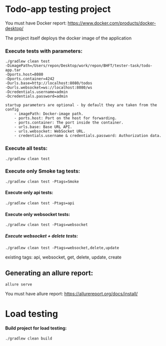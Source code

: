 # Todo-app testing project

You must have Docker report: https://www.docker.com/products/docker-desktop/

The project itself deploys the docker image of the application

### Execute tests with parameters:

```
./gradlew clean test 
-DimagePath=/Users/repon/Desktop/work/repon/BHFT/tester-task/todo-app.tar 
-Dports.host=8080 
-Dports.container=4242 
-Durls.base=http://localhost:8080/todos 
-Durls.websocket=ws://localhost:8080/ws 
-Dcredentials.username=admin 
-Dcredentials.password=admin
```

```
startup parameters are optional - by default they are taken from the config
	- imagePath: Docker-image path.
	- ports.host: Port on the host for forwarding.
	- ports.container: The port inside the container.
	- urls.base: Base URL API.
	- urls.websocket: WebSocket URL.
	- credentials.username & credentials.password: Authorization data.
```

### Execute all tests:

```
./gradlew clean test
 ```

### Execute only Smoke tag tests:

```
./gradlew clean test -Ptags=Smoke
```

#### Execute only api tests:

```
./gradlew clean test -Ptags=api
```

#### Execute only websocket tests:

```
./gradlew clean test -Ptags=websocket
```

##### Execute websocket + delete tests:

```
./gradlew clean test -Ptags=websocket,delete,update
```

existing tags: api, websocket, get, delete, update, create

## Generating an allure report:

```
allure serve
```

You must have allure report: https://allurereport.org/docs/install/

# Load testing

#### Build project for load testing:

```
./gradlew clean build
```